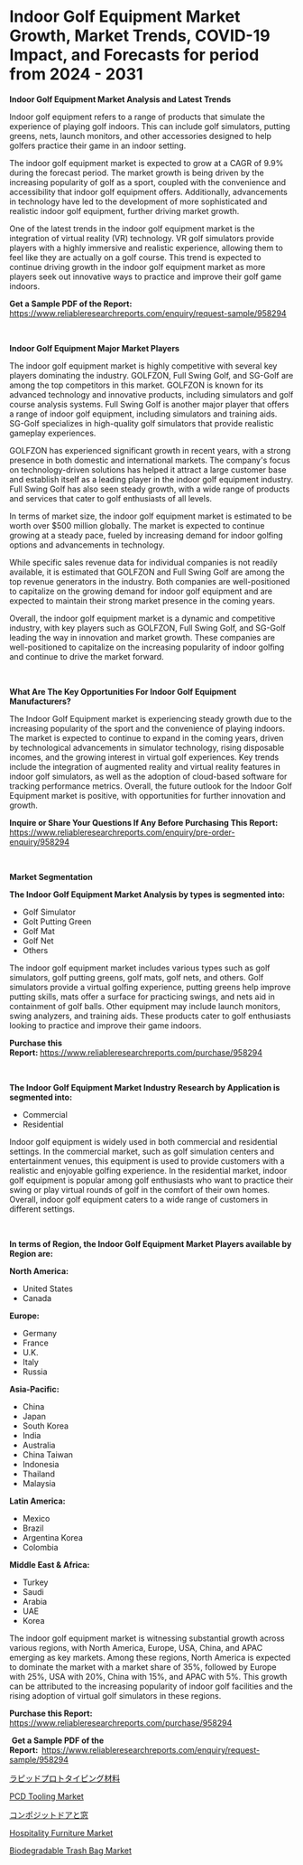<p><h1>Indoor Golf Equipment Market Growth, Market Trends, COVID-19 Impact, and Forecasts for period from 2024 - 2031</h1></p><p><strong>Indoor Golf Equipment Market Analysis and Latest Trends</strong></p>
<p><p>Indoor golf equipment refers to a range of products that simulate the experience of playing golf indoors. This can include golf simulators, putting greens, nets, launch monitors, and other accessories designed to help golfers practice their game in an indoor setting.</p><p>The indoor golf equipment market is expected to grow at a CAGR of 9.9% during the forecast period. The market growth is being driven by the increasing popularity of golf as a sport, coupled with the convenience and accessibility that indoor golf equipment offers. Additionally, advancements in technology have led to the development of more sophisticated and realistic indoor golf equipment, further driving market growth.</p><p>One of the latest trends in the indoor golf equipment market is the integration of virtual reality (VR) technology. VR golf simulators provide players with a highly immersive and realistic experience, allowing them to feel like they are actually on a golf course. This trend is expected to continue driving growth in the indoor golf equipment market as more players seek out innovative ways to practice and improve their golf game indoors.</p></p>
<p><strong>Get a Sample PDF of the Report:&nbsp;</strong> <a href="https://www.reliableresearchreports.com/enquiry/request-sample/958294">https://www.reliableresearchreports.com/enquiry/request-sample/958294</a></p>
<p>&nbsp;</p>
<p><strong>Indoor Golf Equipment Major Market Players</strong></p>
<p><p>The indoor golf equipment market is highly competitive with several key players dominating the industry. GOLFZON, Full Swing Golf, and SG-Golf are among the top competitors in this market. GOLFZON is known for its advanced technology and innovative products, including simulators and golf course analysis systems. Full Swing Golf is another major player that offers a range of indoor golf equipment, including simulators and training aids. SG-Golf specializes in high-quality golf simulators that provide realistic gameplay experiences.</p><p>GOLFZON has experienced significant growth in recent years, with a strong presence in both domestic and international markets. The company's focus on technology-driven solutions has helped it attract a large customer base and establish itself as a leading player in the indoor golf equipment industry. Full Swing Golf has also seen steady growth, with a wide range of products and services that cater to golf enthusiasts of all levels.</p><p>In terms of market size, the indoor golf equipment market is estimated to be worth over $500 million globally. The market is expected to continue growing at a steady pace, fueled by increasing demand for indoor golfing options and advancements in technology.</p><p>While specific sales revenue data for individual companies is not readily available, it is estimated that GOLFZON and Full Swing Golf are among the top revenue generators in the industry. Both companies are well-positioned to capitalize on the growing demand for indoor golf equipment and are expected to maintain their strong market presence in the coming years.</p><p>Overall, the indoor golf equipment market is a dynamic and competitive industry, with key players such as GOLFZON, Full Swing Golf, and SG-Golf leading the way in innovation and market growth. These companies are well-positioned to capitalize on the increasing popularity of indoor golfing and continue to drive the market forward.</p></p>
<p>&nbsp;</p>
<p><strong>What Are The Key Opportunities For Indoor Golf Equipment Manufacturers?</strong></p>
<p><p>The Indoor Golf Equipment market is experiencing steady growth due to the increasing popularity of the sport and the convenience of playing indoors. The market is expected to continue to expand in the coming years, driven by technological advancements in simulator technology, rising disposable incomes, and the growing interest in virtual golf experiences. Key trends include the integration of augmented reality and virtual reality features in indoor golf simulators, as well as the adoption of cloud-based software for tracking performance metrics. Overall, the future outlook for the Indoor Golf Equipment market is positive, with opportunities for further innovation and growth.</p></p>
<p><strong>Inquire or Share Your Questions If Any Before Purchasing This Report:</strong> <a href="https://www.reliableresearchreports.com/enquiry/pre-order-enquiry/958294">https://www.reliableresearchreports.com/enquiry/pre-order-enquiry/958294</a></p>
<p>&nbsp;</p>
<p><strong>Market Segmentation</strong></p>
<p><strong>The Indoor Golf Equipment Market Analysis by types is segmented into:</strong></p>
<p><ul><li>Golf Simulator</li><li>Golt Putting Green</li><li>Golf Mat</li><li>Golf Net</li><li>Others</li></ul></p>
<p><p>The indoor golf equipment market includes various types such as golf simulators, golf putting greens, golf mats, golf nets, and others. Golf simulators provide a virtual golfing experience, putting greens help improve putting skills, mats offer a surface for practicing swings, and nets aid in containment of golf balls. Other equipment may include launch monitors, swing analyzers, and training aids. These products cater to golf enthusiasts looking to practice and improve their game indoors.</p></p>
<p><strong>Purchase this Report:&nbsp;</strong><a href="https://www.reliableresearchreports.com/purchase/958294">https://www.reliableresearchreports.com/purchase/958294</a></p>
<p>&nbsp;</p>
<p><strong>The Indoor Golf Equipment Market Industry Research by Application is segmented into:</strong></p>
<p><ul><li>Commercial</li><li>Residential</li></ul></p>
<p><p>Indoor golf equipment is widely used in both commercial and residential settings. In the commercial market, such as golf simulation centers and entertainment venues, this equipment is used to provide customers with a realistic and enjoyable golfing experience. In the residential market, indoor golf equipment is popular among golf enthusiasts who want to practice their swing or play virtual rounds of golf in the comfort of their own homes. Overall, indoor golf equipment caters to a wide range of customers in different settings.</p></p>
<p>&nbsp;</p>
<p><strong>In terms of Region, the Indoor Golf Equipment Market Players available by Region are:</strong></p>
<p>
    <p> <strong> North America: </strong>
        <ul>
            <li>United States</li>
            <li>Canada</li>
        </ul>
        </p> 
    <p> <strong> Europe: </strong>
        <ul>
            <li>Germany</li>
            <li>France</li>
            <li>U.K.</li>
            <li>Italy</li>
            <li>Russia</li>
        </ul>
        </p> 
    <p> <strong> Asia-Pacific: </strong>
        <ul>
            <li>China</li>
            <li>Japan</li>
            <li>South Korea</li>
            <li>India</li>
            <li>Australia</li>
            <li>China Taiwan</li>
            <li>Indonesia</li>
            <li>Thailand</li>
            <li>Malaysia</li>
        </ul>
        </p> 
    <p> <strong> Latin America: </strong>
        <ul>
            <li>Mexico</li>
            <li>Brazil</li>
            <li>Argentina Korea</li>
            <li>Colombia</li>
        </ul>
        </p> 
    <p> <strong> Middle East & Africa: </strong>
        <ul>
            <li>Turkey</li>
            <li>Saudi</li>
            <li>Arabia</li>
            <li>UAE</li>
            <li>Korea</li>
        </ul>
    </p>
    </p>
<p><p>The indoor golf equipment market is witnessing substantial growth across various regions, with North America, Europe, USA, China, and APAC emerging as key markets. Among these regions, North America is expected to dominate the market with a market share of 35%, followed by Europe with 25%, USA with 20%, China with 15%, and APAC with 5%. This growth can be attributed to the increasing popularity of indoor golf facilities and the rising adoption of virtual golf simulators in these regions.</p></p>
<p><strong>Purchase this Report: </strong><a href="https://www.reliableresearchreports.com/purchase/958294">https://www.reliableresearchreports.com/purchase/958294</a></p>
<p>&nbsp;<strong>Get a Sample PDF of the Report:&nbsp;&nbsp;</strong><a href="https://www.reliableresearchreports.com/enquiry/request-sample/958294">https://www.reliableresearchreports.com/enquiry/request-sample/958294</a></p>
<p><strong></strong></p>
<p><p><a href="https://github.com/dzy793153605/Market-Research-Report-List-1/blob/main/79792545295.md">ラピッドプロトタイピング材料</a></p><p><a href="https://issuu.com/reportprime-2/docs/pcd-tooling-market-size-2030.pptx">PCD Tooling Market</a></p><p><a href="https://github.com/oafhukehf4709715/Market-Research-Report-List-1/blob/main/94484105294.md">コンポジットドアと窓</a></p><p><a href="https://github.com/Sarissaschmalingtr6fz2739/Market-Research-Report-List-1/blob/main/hospitality-furniture-market.md">Hospitality Furniture Market</a></p><p><a href="https://issuu.com/reportprime-2/docs/biodegradable-trash-bag-market-size-2030.pptx">Biodegradable Trash Bag Market</a></p></p>